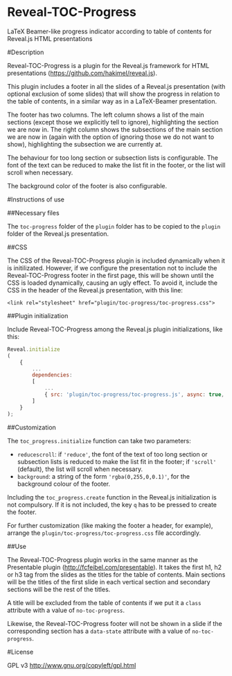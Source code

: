 Reveal-TOC-Progress
===================

LaTeX Beamer-like progress indicator according to table of contents for Reveal.js HTML presentations

#Description

Reveal-TOC-Progress is a plugin for the Reveal.js framework for HTML presentations (https://github.com/hakimel/reveal.js).

This plugin includes a footer in all the slides of a Reveal.js presentation (with optional exclusion of some slides) that will show the progress in relation to the table of contents, in a similar way as in a LaTeX-Beamer presentation.

The footer has two columns. The left column shows a list of the main sections (except those we explicitly tell to ignore), highlighting the section we are now in. The right column shows the subsections of the main section we are now in (again with the option of ignoring those we do not want to show), highlighting the subsection we are currently at.

The behaviour for too long section or subsection lists is configurable. The font of the text can be reduced to make the list fit in the footer, or the list will scroll when necessary.

The background color of the footer is also configurable.

#Instructions of use

##Necessary files

The ```toc-progress``` folder of the ```plugin``` folder has to be copied to the ```plugin``` folder of the Reveal.js presentation.

##CSS

The CSS of the Reveal-TOC-Progress plugin is included dynamically when it is initilizated. However, if we configure the presentation not to include the Reveal-TOC-Progress footer in the first page, this will be shown until the CSS is loaded dynamically, causing an ugly effect. To avoid it, include the CSS in the header of the Reveal.js presentation, with this line:

```<link rel="stylesheet" href="plugin/toc-progress/toc-progress.css">```

##Plugin initialization

Include Reveal-TOC-Progress among the Reveal.js plugin initializations, like this:

```javascript
Reveal.initialize
(
	{
		...
		dependencies:
		[
			...
			{ src: 'plugin/toc-progress/toc-progress.js', async: true, callback: function() { toc_progress.initialize(); toc_progress.create(); } }
		]
	}
);
```
##Customization

The ```toc_progress.initialize``` function can take two parameters:

- ```reducescroll```: if ```'reduce'```, the font of the text of too long section or subsection lists is reduced to make the list fit in the footer; if ```'scroll'``` (default), the list will scroll when necessary.
- ```background```: a string of the form ```'rgba(0,255,0,0.1)'```, for the background colour of the footer.

Including the ```toc_progress.create``` function in the Reveal.js initialization is not compulsory. If it is not included, the key ```q``` has to be pressed to create the footer.

For further customization (like making the footer a header, for example), arrange the ```plugin/toc-progress/toc-progress.css``` file accordingly.

##Use

The Reveal-TOC-Progress plugin works in the same manner as the Presentable plugin (http://fcfeibel.com/presentable). It takes the first h1, h2 or h3 tag from the slides as the titles for the table of contents. Main sections will be the titles of the first slide in each vertical section and secondary sections will be the rest of the titles.

A title will be excluded from the table of contents if we put it a ```class``` attribute with a value of ```no-toc-progress```.

Likewise, the Reveal-TOC-Progress footer will not be shown in a slide if the corresponding section has a ```data-state``` attribute with a value of ```no-toc-progress```.

#License

GPL v3 http://www.gnu.org/copyleft/gpl.html 
